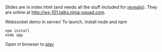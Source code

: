 Slides are in index.html (and needs all the stuff included for [revealjs](http://lab.hakim.se/reveal-js/)).
They are online at <http://ws-101.talks.ninja-squad.com>.

Websocket demo in server/
To launch, install node and npm

    npm install
    node app

Open in browser to [play](http://localhost:9003/vote.html)
